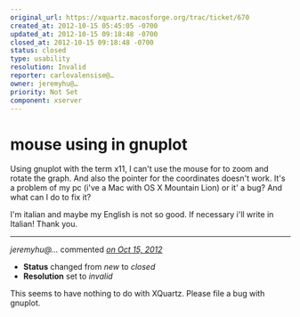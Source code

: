 ```yaml
---
original_url: https://xquartz.macosforge.org/trac/ticket/670
created_at: 2012-10-15 05:45:05 -0700
updated_at: 2012-10-15 09:18:48 -0700
closed_at: 2012-10-15 09:18:48 -0700
status: closed
type: usability
resolution: Invalid
reporter: carlovalensise@…
owner: jeremyhu@…
priority: Not Set
component: xserver
---
```


mouse using in gnuplot
======================


Using gnuplot with the term x11, I can't use the mouse for to zoom and rotate the graph.
And also the pointer for the coordinates doesn't work.
It's a problem of my pc (i've a Mac with OS X Mountain Lion) or it' a bug?
And what can I do to fix it?

I'm italian and maybe my English is not so good. If necessary i'll write in Italian!
Thank you.



---

*jeremyhu@…* commented *[on Oct 15, 2012](https://xquartz.macosforge.org/trac/ticket/670#comment:1 "October 15, 2012 at 9:18 AM PDT")*

-   **Status** changed from *new* to *closed*
-   **Resolution** set to *invalid*

This seems to have nothing to do with XQuartz. Please file a bug with gnuplot.



